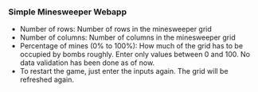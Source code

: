 ### Simple Minesweeper Webapp

- Number of rows: Number of rows in the minesweeper grid
- Number of columns: Number of columns in the minesweeper grid
- Percentage of mines (0% to 100%): How much of the grid has to be occupied by bombs roughly. Enter only values between 0 and 100. No data validation has been done as of now.
- To restart the game, just enter the inputs again. The grid will be refreshed again.